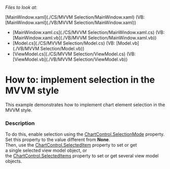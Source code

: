 <!-- default file list -->
*Files to look at*:

[MainWindow.xaml](./CS/MVVM Selection/MainWindow.xaml) (VB: [MainWindow.xaml](./VB/MVVM Selection/MainWindow.xaml))
* [MainWindow.xaml.cs](./CS/MVVM Selection/MainWindow.xaml.cs) (VB: [MainWindow.xaml.vb](./VB/MVVM Selection/MainWindow.xaml.vb))
* [Model.cs](./CS/MVVM Selection/Model.cs) (VB: [Model.vb](./VB/MVVM Selection/Model.vb))
* [ViewModel.cs](./CS/MVVM Selection/ViewModel.cs) (VB: [ViewModel.vb](./VB/MVVM Selection/ViewModel.vb))
<!-- default file list end -->
# How to: implement selection in the MVVM style


This example demonstrates how to implement chart element selection in the MVVM style.


<h3>Description</h3>

<p>To do this, enable selection using the&nbsp;<a href="https://documentation.devexpress.com/#WPF/DevExpressXpfChartsChartControl_SelectionModetopic">ChartControl.SelectionMode</a>&nbsp;property. Set this property to the value different from&nbsp;<strong>None</strong>.&nbsp;<br>Then, use the&nbsp;<a href="https://documentation.devexpress.com/#WPF/DevExpressXpfChartsChartControl_SelectedItemtopic">ChartControl.SelectedItem</a>&nbsp;property to&nbsp;set&nbsp;or get a&nbsp;single&nbsp;selected view model object, or the&nbsp;<a href="https://documentation.devexpress.com/#WPF/DevExpressXpfChartsChartControl_SelectedItemstopic">ChartControl.SelectedItems</a>&nbsp;property to set or get several view model objects.</p>

<br/>


